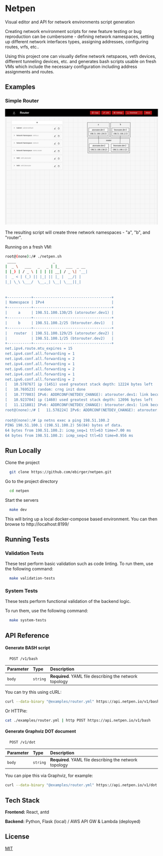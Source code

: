 # Netpen

Visual editor and API for network environments script generation

Creating network environment scripts for new feature testing
or bug reproduction can be cumbersome - defining network namespaces,
setting up different network interfaces types, assigning addresses,
configuring routes, vrfs, etc..

Using this project one can visually define network netspaces, veth devices,
different tunneling devices, etc. and generates bash scripts usable on fresh
VMs which include the necessary configuration including address assignments
and routes.

## Examples

### Simple Router
![Simple Router](/examples/router.png?raw=true)

The resulting script will create three network namespaces - "a", "b", and "router".

Running on a fresh VM:

```bash
root@(none):/# ./netpen.sh 
 ____                 _               
|  _ \   ___   _   _ | |_   ___  _ __ 
| |_) | / _ \ | | | || __| / _ \| '__|
|  _ < | (_) || |_| || |_ |  __/| |   
|_| \_\ \___/  \__,_| \__| \___||_|   
                                      

+-----------+------------------------------------+
| Namespace | IPv4                               |
+-----------+------------------------------------+
|     a     | 198.51.100.130/25 (atorouter.dev1) |
+-----------+------------------------------------+
|     b     | 198.51.100.2/25 (btorouter.dev1)   |
+-----------+------------------------------------+
|   router  | 198.51.100.129/25 (atorouter.dev2) |
|           | 198.51.100.1/25 (btorouter.dev2)   |
+-----------+------------------------------------+
net.ipv4.route.mtu_expires = 15
net.ipv4.conf.all.forwarding = 1
net.ipv6.conf.all.forwarding = 2
net.ipv4.conf.all.forwarding = 1
net.ipv6.conf.all.forwarding = 2
net.ipv4.conf.all.forwarding = 1
net.ipv6.conf.all.forwarding = 2
[   10.578767] ip (1451) used greatest stack depth: 12224 bytes left
[   10.769523] random: crng init done
[   10.777003] IPv6: ADDRCONF(NETDEV_CHANGE): atorouter.dev1: link becomes ready
[   10.923704] ip (1460) used greatest stack depth: 12096 bytes left
[   11.121881] IPv6: ADDRCONF(NETDEV_CHANGE): btorouter.dev1: link becomes ready
root@(none):/# [   11.578224] IPv6: ADDRCONF(NETDEV_CHANGE): atorouter.dev2: link becomes ready

root@(none):/# ip netns exec a ping 198.51.100.2
PING 198.51.100.1 (198.51.100.2) 56(84) bytes of data.
64 bytes from 198.51.100.2: icmp_seq=1 ttl=63 time=7.00 ms
64 bytes from 198.51.100.2: icmp_seq=2 ttl=63 time=0.956 ms
```
## Run Locally

Clone the project

```bash
  git clone https://github.com/ebirger/netpen.git
```

Go to the project directory

```bash
  cd netpen
```

Start the servers

```bash
  make dev
```
This will bring up a local docker-compose based environment. You can then browse to http://localhost:8199/
## Running Tests

### Validation Tests

These test perform basic validation such as code linting.
To run them, use the following command:

```bash
  make validation-tests
```

### System Tests

These tests perform functional validation of the backend logic.

To run them, use the following command:

```bash
  make system-tests
```
## API Reference

#### Generate BASH script

```http
  POST /v1/bash
```

| Parameter | Type     | Description                |
| :-------- | :------- | :------------------------- |
| `body`    | `string` |  **Required**. YAML file describing the network topology |

You can try this using cURL:
```bash
curl --data-binary "@examples/router.yml" https://api.netpen.io/v1/bash
```

Or HTTPie:

```bash
cat ./examples/router.yml | http POST https://api.netpen.io/v1/bash
```

#### Generate Graphviz DOT document
```http
  POST /v1/dot
```

| Parameter | Type     | Description                |
| :-------- | :------- | :------------------------- |
| `body`    | `string` |  **Required**. YAML file describing the network topology |

You can pipe this via Graphviz, for example:
```bash
curl --data-binary "@examples/router.yml" https://api.netpen.io/v1/dot | dot -Tpng | display
```

## Tech Stack

**Frontend:** React, antd

**Backend:** Python, Flask (local) / AWS API GW & Lambda (deployed)

  
## License

[MIT](https://choosealicense.com/licenses/mit/)
